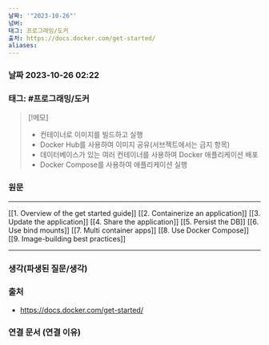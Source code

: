 ```yaml
---
날짜: '"2023-10-26"'
넘버: 
태그: 프로그래밍/도커
출처: https://docs.docker.com/get-started/
aliases:
---
```

### 날짜  2023-10-26 02:22

### 태그: #프로그래밍/도커

>[!메모]
> - 컨테이너로 이미지를 빌드하고 실행
> - Docker Hub를 사용하여 이미지 공유(서브젝트에서는 금지 항목)
> - 데이터베이스가 있는 여러 컨테이너를 사용하여 Docker 애플리케이션 배포
> - Docker Compose를 사용하여 애플리케이션 실행

### 원문
---
[[1. Overview of the get started guide]]
[[2. Containerize an application]]
[[3. Update the application]]
[[4. Share the application]]
[[5. Persist the DB]]
[[6. Use bind mounts]]
[[7. Multi container apps]]
[[8. Use Docker Compose]]
[[9. Image-building best practices]]




---
### 생각(파생된 질문/생각)

### 출처
- https://docs.docker.com/get-started/
### 연결 문서 (연결 이유)
